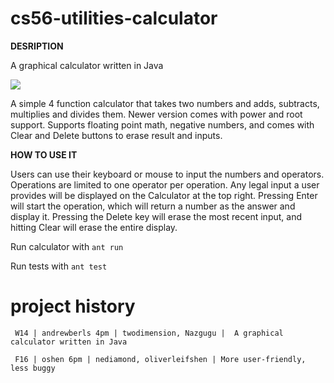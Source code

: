 cs56-utilities-calculator
=========================

**DESRIPTION**

A graphical calculator written in Java

![](http://i.imgur.com/b8w5bk8.png)

A simple 4 function calculator that takes two numbers and adds, subtracts, multiplies and divides them.  Newer version comes with power and root support.  Supports floating point math, negative numbers, and comes with Clear and Delete buttons to erase result and inputs.

**HOW TO USE IT**

Users can use their keyboard or mouse to input the numbers and operators.  Operations are limited to one operator per operation.  Any legal input a user provides will be displayed on the Calculator at the top right.  Pressing Enter will start the operation, which will return a number as the answer and display it.  Pressing the Delete key will erase the most recent input, and hitting Clear will erase the entire display.

Run calculator with <code>ant run</code>

Run tests with <code>ant test</code>

project history
===============
```
 W14 | andrewberls 4pm | twodimension, Nazgugu |  A graphical calculator written in Java

 F16 | oshen 6pm | nediamond, oliverleifshen | More user-friendly, less buggy
``` 
